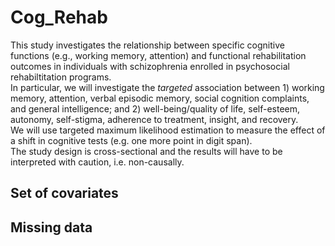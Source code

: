 # Cog_Rehab

This study investigates the relationship between specific cognitive functions (e.g., working memory, attention) and functional rehabilitation outcomes in individuals with schizophrenia enrolled in psychosocial rehabiltitation programs.  
In particular, we will investigate the _targeted_ association between 1) working memory, attention, verbal episodic memory, social cognition complaints, and general intelligence; and 2) well-being/quality of life, self-esteem, autonomy, self-stigma, adherence to treatment, insight, and recovery.  
We will use targeted maximum likelihood estimation to measure the effect of a shift in cognitive tests (e.g. one more point in digit span).  
The study design is cross-sectional and the results will have to be interpreted with caution, i.e. non-causally.

## Set of covariates


## Missing data

## 
